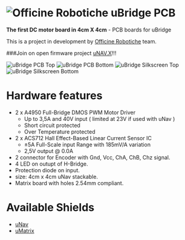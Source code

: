 # ![Officine Robotiche][Logo] uBridge PCB
**The first DC motor board in 4cm X 4cm** - PCB boards for uBridge

This is a project in development by [Officine Robotiche] team.

###Join on open firmware project [uNAV.X](https://github.com/officinerobotiche/uNAV.X)!!!

![uBridge PCB Top](https://github.com/officinerobotiche/uBridgePCB/blob/master/Image/Board_uBridge_r1.1_PCB_Top.png)
![uBridge PCB Bottom](https://github.com/officinerobotiche/uBridgePCB/blob/master/Image/Board_uBridge_r1.1_PCB_Bottom.png)
![uBridge Silkscreen Top](https://github.com/officinerobotiche/uBridgePCB/blob/master/Image/Board_uBridge_r1.1_Silk_Top.png)
![uBridge Silkscreen Bottom](https://github.com/officinerobotiche/uBridgePCB/blob/master/Image/Board_uBridge_r1.1_Silk_Bottom.png)

# Hardware features
- 2 x A4950 Full-Bridge DMOS PWM Motor Driver
  - Up to 3,5A and 40V input ( limited at 23V if used with uNav )
  - Short circuit protected
  - Over Temperature protected
- 2 x ACS712 Hall Effect-Based Linear Current Sensor IC
  - ±5A Full-Scale input Range with 185mV/A variation
  - 2,5V output @ 0.0A
- 2 connector for Encoder with Gnd, Vcc, ChA, ChB, Chz signal.
- 4 LED on outupt of H-Bridge.
- Protection diode on input.
- size: 4cm x 4cm uNav stackable.
- Matrix board with holes 2.54mm compliant.


 
# Available Shields
- [uNav](https://github.com/officinerobotiche/uNAVPCB)
- [uMatrix](https://github.com/officinerobotiche/)


[Officine Robotiche]:http://www.officinerobotiche.it/
[Logo]:http://2014.officinerobotiche.it/wp-content/uploads/sites/4/2014/09/ORlogoSimpleSmall.png
